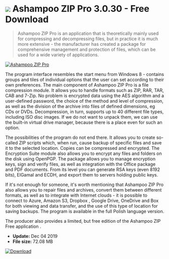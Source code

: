 # ![](https://cdn.softexe.net/static/icon/5/ashampoo-zip-pro-10957.png) Ashampoo ZIP Pro 3.0.30 - Free Download

> Ashampoo ZIP Pro is an application that is theoretically mainly used for compressing and decompressing files, but in practice it is much more extensive - the manufacturer has created a package for comprehensive management and protection of files, which can be used for a wide variety of applications.

[![Ashampoo ZIP Pro](https:https://tse3.mm.bing.net/th?id=OIP.EFs0u59ZvA-OiCZX8Cny-AHaEh&pid=Api)](https://softexe.net/win/disks-files/compression/ashampoo-zip-pro:pRaeg.html)

The program interface resembles the start menu from Windows 8 - contains groups and tiles of individual options that the user can set according to their own preferences. The main component of Ashampoo ZIP Pro is a file compression module. It allows you to handle formats such as ZIP, RAR, TAR, CAB and 7-Zip. No problem is encrypted data using the AES algorithm and a user-defined password, the choice of the method and level of compression, as well as the division of the archive into files of defined dimensions, eg CDs or DVDs. Decompression, in turn, supports up to 40 different file types, including ISO disc images. If we do not want to unpack them, we can use the built-in virtual drive manager, because there is a place even for such an option.
 
 The possibilities of the program do not end there. It allows you to create so-called ZIP scripts which, when run, cause backup of specific files and save it to the selected location. Copies can be compressed and encrypted. The Encryption Suite module also allows you to encrypt any files and folders on the disk using OpenPGP. The package allows you to manage encryption keys, sign and verify files, as well as integration with the Office package and PDF documents. From its level you can generate RSA keys (even 8192 bits), ElGamal and ECDH, and export them to servers holding public keys.
 
 If it's not enough for someone, it's worth mentioning that Ashampoo ZIP Pro also allows you to repair files and archives, convert them between different formats, as well as to integrate with Internet clouds - it is possible to connect to Azure, Amazon S3, Dropbox , Google Drive, OneDrive and Box for both viewing and data transfer, and the use of this type of location for saving backups. The program is available in the full Polish language version.
 
 The producer also provides a limited, but free edition of the Ashampoo ZIP Free application .


- **Update:** Dec 04 2019
- **File size:** 72.08 MB

[![Download](https://cdn.softexe.net/static/img/download.png)](https://softexe.net/win/disks-files/compression/ashampoo-zip-pro:pRaeg.html)

